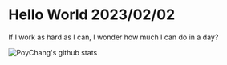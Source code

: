 # Hello World 2023/02/02

If I work as hard as I can, I wonder how much I can do in a day?

![PoyChang's github stats](https://github-readme-stats.vercel.app/api?username=poychang&show_icons=true&theme=dracula)

